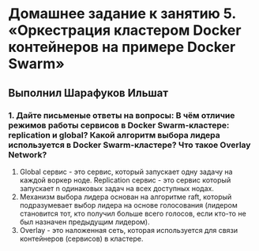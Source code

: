 # Домашнее задание к занятию 5. «Оркестрация кластером Docker контейнеров на примере Docker Swarm»

## Выполнил Шарафуков Ильшат

### 1. Дайте письменые ответы на вопросы: В чём отличие режимов работы сервисов в Docker Swarm-кластере: replication и global? Какой алгоритм выбора лидера используется в Docker Swarm-кластере? Что такое Overlay Network?

1. Global сервис - это сервис, который запускает одну задачу на каждой воркер ноде. Replication сервис - это сервис который запускает n одинаковых задач на всех доступных нодах.
2. Механизм выбора лидера основан на алгоритме raft, который подразумевает выбор лидера на основе голосования (лидером становится тот, кто получил больше всего голосов, если кто-то не был назначен предыдущим лидером).
3. Overlay - это наложенная сеть, которая используется для связи контейнеров (сервисов) в кластере.

